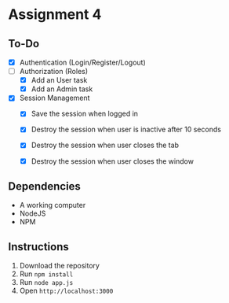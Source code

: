 # Assignment 4

## To-Do
- [x] Authentication (Login/Register/Logout)
- [ ] Authorization (Roles)
   - [x] Add an User task
   - [x] Add an Admin task
- [x] Session Management
   - [x] Save the session when logged in
   - [x] Destroy the session when user is inactive after 10 seconds
   - [x] Destroy the session when user closes the tab
   - [x] Destroy the session when user closes the window


## Dependencies
- A working computer
- NodeJS
- NPM


## Instructions
1. Download the repository
2. Run `npm install`
3. Run `node app.js`
4. Open `http://localhost:3000`
